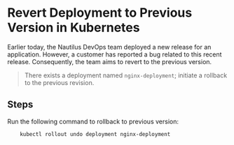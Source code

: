 # Revert Deployment to Previous Version in Kubernetes

Earlier today, the Nautilus DevOps team deployed a new release for an application. However, a customer has reported a bug related to this recent release. Consequently, the team aims to revert to the previous version.

> There exists a deployment named `nginx-deployment`; initiate a rollback to the previous revision.

## Steps

Run the following command to rollback to previous version:

```sh
    kubectl rollout undo deployment nginx-deployment
```
